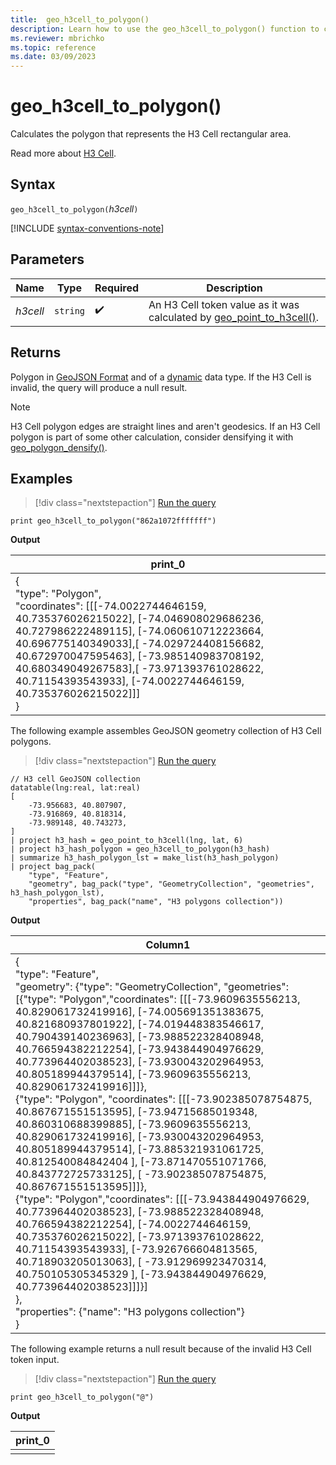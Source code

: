 ```yaml
---
title:  geo_h3cell_to_polygon()
description: Learn how to use the geo_h3cell_to_polygon() function to calculate the polygon that represents the H3 Cell rectangular area.
ms.reviewer: mbrichko
ms.topic: reference
ms.date: 03/09/2023
---
```

# geo_h3cell_to_polygon()

Calculates the polygon that represents the H3 Cell rectangular area.

Read more about [H3 Cell](https://eng.uber.com/h3/).

## Syntax

`geo_h3cell_to_polygon(`*h3cell*`)`

[!INCLUDE [syntax-conventions-note](../includes/syntax-conventions-note.md)]

## Parameters

|Name|Type|Required|Description|
|--|--|--|--|
| *h3cell* | `string` |  :heavy_check_mark: | An H3 Cell token value as it was calculated by [geo_point_to_h3cell()](geo-point-to-h3cell-function.md).|

## Returns

Polygon in [GeoJSON Format](https://tools.ietf.org/html/rfc7946) and of a [dynamic](./scalar-data-types/dynamic.md) data type. If the H3 Cell is invalid, the query will produce a null result.

> [!NOTE]
> H3 Cell polygon edges are straight lines and aren't geodesics. If an H3 Cell polygon is part of some other calculation, consider densifying it with [geo_polygon_densify()](geo-polygon-densify-function.md).

## Examples

> [!div class="nextstepaction"]
> <a href="https://dataexplorer.azure.com/clusters/help/databases/Samples?query=H4sIAAAAAAAAAysoyswrUUhPzY/PME5OzcmJL8mPL8jPqUzPz9NQsjAzSjQ0MDdKgwAlTQDHS0haLgAAAA==" target="_blank">Run the query</a>

```kusto
print geo_h3cell_to_polygon("862a1072fffffff")
```

**Output**

|print_0|
|---|
|{<br>"type": "Polygon",<br>"coordinates": [[[-74.0022744646159, 40.735376026215022], [-74.046908029686236, 40.727986222489115], [-74.060610712223664, 40.696775140349033],[  -74.029724408156682, 40.672970047595463], [-73.985140983708192, 40.680349049267583],[  -73.971393761028622, 40.71154393543933], [-74.0022744646159, 40.735376026215022]]]<br>}|

The following example assembles GeoJSON geometry collection of H3 Cell polygons.

> [!div class="nextstepaction"]
> <a href="https://dataexplorer.azure.com/clusters/help/databases/Samples?query=H4sIAAAAAAAAA22RwU6EMBCG7zzFhBMkdRcsQjHxZOIaD3rwaEzTxQngFkra7gHjw1ugYTe7tpfp/PPN/G23W3imUKGUsEP18v72CpWSEivbqj74EtbtvcRI9vW9RiEJSGHnKA4+AnDrpqCb8i7PGSWQJRuWFGVSkJOU5iwvFyllNM3OJFamGZulIqO3BSXBZ/ALg1bfbj40lDfCNPAANSo+qLa33Cre0MntZGj2QiCPryFXLsda9R5emIn2+cjXTag5dp3Q7Q9ewlwa6xp04oBctsZGF/r53L2o+SCqQzTfLrTjgCGB8AmFPWoXLmnnpUOrRyetwFq78+Lj+v5T1iMtGnf6x2DsWzsjA2q71J2a96Kbm7tP9pA5++Awjv8A8oXQEwECAAA=" target="_blank">Run the query</a>

```kusto
// H3 cell GeoJSON collection
datatable(lng:real, lat:real)
[
    -73.956683, 40.807907,
    -73.916869, 40.818314,
    -73.989148, 40.743273,
]
| project h3_hash = geo_point_to_h3cell(lng, lat, 6)
| project h3_hash_polygon = geo_h3cell_to_polygon(h3_hash)
| summarize h3_hash_polygon_lst = make_list(h3_hash_polygon)
| project bag_pack(
    "type", "Feature",
    "geometry", bag_pack("type", "GeometryCollection", "geometries", h3_hash_polygon_lst),
    "properties", bag_pack("name", "H3 polygons collection"))
```

**Output**

|Column1|
|---|
|{<br>"type": "Feature",<br>"geometry": {"type": "GeometryCollection", "geometries": [{"type": "Polygon","coordinates": [[[-73.9609635556213, 40.829061732419916], [-74.005691351383675, 40.821680937801922], [-74.019448383546617, 40.790439140236963], [-73.988522328408948, 40.766594382212254], [-73.943844904976629, 40.773964402038523], [-73.930043202964953, 40.805189944379514], [-73.9609635556213, 40.829061732419916]]]},<br>{"type": "Polygon", "coordinates": [[[-73.902385078754875, 40.867671551513595], [-73.94715685019348, 40.860310688399885], [-73.9609635556213, 40.829061732419916], [-73.930043202964953, 40.805189944379514], [-73.885321931061725, 40.812540084842404 ], [-73.871470551071766, 40.843772725733125], [ -73.902385078754875, 40.867671551513595]]]},<br>{"type": "Polygon","coordinates": [[[-73.943844904976629, 40.773964402038523], [-73.988522328408948, 40.766594382212254], [-74.0022744646159, 40.735376026215022], [-73.971393761028622, 40.71154393543933], [-73.926766604813565, 40.718903205013063], [ -73.912969923470314, 40.750105305345329 ], [-73.943844904976629, 40.773964402038523]]]}]<br>},<br>"properties": {"name": "H3 polygons collection"}<br>}|

The following example returns a null result because of the invalid H3 Cell token input.

> [!div class="nextstepaction"]
> <a href="https://dataexplorer.azure.com/clusters/help/databases/Samples?query=H4sIAAAAAAAAAysoyswrUUhPzY/PME5OzcmJL8mPL8jPqUzPz9NQclDSBAA3CNqGIAAAAA==" target="_blank">Run the query</a>

```kusto
print geo_h3cell_to_polygon("@")
```

**Output**

|print_0|
|---|
||
